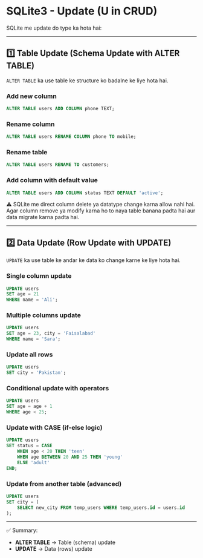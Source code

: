 # SQLite3 - Update (U in CRUD)

SQLite me update do type ka hota hai:

---

## 1️⃣ Table Update (Schema Update with ALTER TABLE)

`ALTER TABLE` ka use table ke structure ko badalne ke liye hota hai.

### Add new column
```sql
ALTER TABLE users ADD COLUMN phone TEXT;
```

### Rename column
```sql
ALTER TABLE users RENAME COLUMN phone TO mobile;
```

### Rename table
```sql
ALTER TABLE users RENAME TO customers;
```

### Add column with default value
```sql
ALTER TABLE users ADD COLUMN status TEXT DEFAULT 'active';
```

⚠️ SQLite me direct column delete ya datatype change karna allow nahi hai.  
Agar column remove ya modify karna ho to naya table banana padta hai aur data migrate karna padta hai.

---

## 2️⃣ Data Update (Row Update with UPDATE)

`UPDATE` ka use table ke andar ke data ko change karne ke liye hota hai.

### Single column update
```sql
UPDATE users
SET age = 21
WHERE name = 'Ali';
```

### Multiple columns update
```sql
UPDATE users
SET age = 23, city = 'Faisalabad'
WHERE name = 'Sara';
```

### Update all rows
```sql
UPDATE users
SET city = 'Pakistan';
```

### Conditional update with operators
```sql
UPDATE users
SET age = age + 1
WHERE age < 25;
```

### Update with CASE (if-else logic)
```sql
UPDATE users
SET status = CASE
    WHEN age < 20 THEN 'teen'
    WHEN age BETWEEN 20 AND 25 THEN 'young'
    ELSE 'adult'
END;
```

### Update from another table (advanced)
```sql
UPDATE users
SET city = (
    SELECT new_city FROM temp_users WHERE temp_users.id = users.id
);
```

---

✅ Summary:
- **ALTER TABLE** → Table (schema) update  
- **UPDATE** → Data (rows) update
